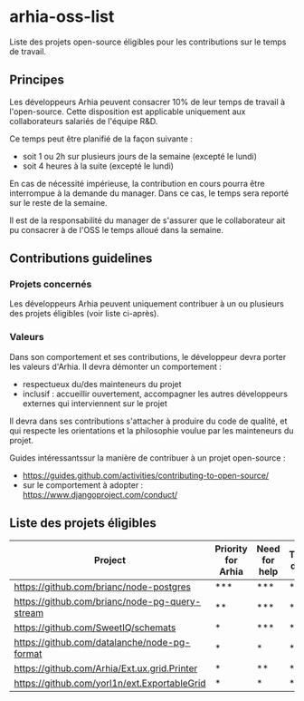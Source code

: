 # arhia-oss-list
Liste des projets open-source éligibles pour les contributions sur le temps de travail.

## Principes

Les développeurs Arhia peuvent consacrer 10% de leur temps de travail à l'open-source.
Cette disposition est applicable uniquement aux collaborateurs salariés de l'équipe R&D.

Ce temps peut être planifié de la façon suivante :
- soit 1 ou 2h sur plusieurs jours de la semaine (excepté le lundi)
- soit 4 heures à la suite (excepté le lundi)

En cas de nécessité impérieuse, la contribution en cours pourra être interrompue à la demande du manager.
Dans ce cas, le temps sera reporté sur le reste de la semaine.

Il est de la responsabilité du manager de s'assurer que le collaborateur ait pu consacrer à de l'OSS le temps alloué dans la semaine.

## Contributions guidelines

### Projets concernés

Les développeurs Arhia peuvent uniquement contribuer à un ou plusieurs des projets éligibles (voir liste ci-après).

### Valeurs

Dans son comportement et ses contributions, le développeur devra porter les valeurs d'Arhia.
Il devra démonter un comportement : 
- respectueux du/des mainteneurs du projet
- inclusif : accueillir ouvertement, accompagner les autres développeurs externes qui interviennent sur le projet

Il devra dans ses contributions s'attacher à produire du code de qualité, et qui respecte les orientations et la philosophie voulue par les mainteneurs du projet.

Guides intéressantssur la manière de contribuer à un projet open-source :
- https://guides.github.com/activities/contributing-to-open-source/
- sur le comportement à adopter : https://www.djangoproject.com/conduct/

## Liste des projets éligibles

| Project | Priority for Arhia | Need for help | Technical difficulty |
| ------------- | ------------- | ------------- | ------------- |
| https://github.com/brianc/node-postgres | *** | *** | *** |
| https://github.com/brianc/node-pg-query-stream | ** | *** | ** |
| https://github.com/SweetIQ/schemats | * | *** | * |
| https://github.com/datalanche/node-pg-format | * | * | * |
|https://github.com/Arhia/Ext.ux.grid.Printer | * | ** | * |
|https://github.com/yorl1n/ext.ExportableGrid | * | * | * |


